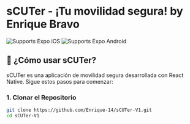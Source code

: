 # sCUTer - ¡Tu movilidad segura! by Enrique Bravo

<p>
  <!-- iOS -->
  <img alt="Supports Expo iOS" longdesc="Supports Expo iOS" src="https://img.shields.io/badge/iOS-4630EB.svg?style=flat-square&logo=APPLE&labelColor=999999&logoColor=fff" />
  <!-- Android -->
  <img alt="Supports Expo Android" longdesc="Supports Expo Android" src="https://img.shields.io/badge/Android-4630EB.svg?style=flat-square&logo=ANDROID&labelColor=A4C639&logoColor=fff" />
</p>

## 🚀 ¿Cómo usar sCUTer?

sCUTer es una aplicación de movilidad segura desarrollada con React Native. Sigue estos pasos para comenzar:

### 1. Clonar el Repositorio

```bash
git clone https://github.com/Enrique-14/sCUTer-V1.git
cd sCUTer-V1
